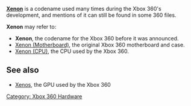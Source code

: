 **[Xenon](Xenon)** is a codename used many times during the Xbox 360's development,
and mentions of it can still be found in some 360 files.

**Xenon** may refer to:

  - **Xenon**, the codename for the Xbox 360 before it was announced.
  - [Xenon (Motherboard)](Xenon_(Motherboard)), the original Xbox 360 motherboard and case.
  - [Xenon (CPU)](Xenon_(CPU)), the CPU used by the Xbox 360.

## See also

  - [Xenos](Xenos), the GPU used by the Xbox 360

[Category: Xbox 360 Hardware](../Category_Xbox360_Hardware)
